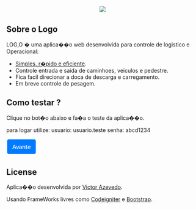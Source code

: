 <p align="center"><img src="http://logistico.azevedoseg.com/assets/img/Logo.svg" width="200"></p>

## Sobre o Logo

LOG,O � uma aplica��o web desenvolvida para controle de logistico e Operacional:

- [Simples, r�pido e eficiente](http://logistica.azevedoseg.com/).
- Controle entrada e saida de caminhoes, veiculos e pedestre.
- Fica facil direcionar a doca de descarga e carregamento.
- Em breve controle de pesagem.

## Como testar ?

Clique no bot�o abaixo e fa�a o teste da aplica��o.

para logar utilize:
usuario: usuario.teste
senha: abcd1234

<p align="center">

<a href="http://logistico.azevedoseg.com" rel="nofollow"><img src="https://github.com/Victorazesc/todolist/blob/main/public/img/botao.PNG?raw=true" alt="Todo list" data-canonical-src="" style="max-width:100%;"></a>

</p>

## License

Aplica��o desenvolvida por [Victor Azevedo](http://www.linkedin.com/in/v1ct0r-4z3v3d0).

Usando FrameWorks livres como [Codeigniter](https://codeigniter.com/) e [Bootstrap](https://getbootstrap.com/).
